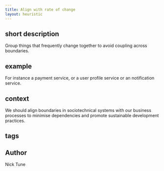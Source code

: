 ```yaml
---
title: Align with rate of change
layout: heuristic
---
```


## short description

Group things that frequently change together to avoid coupling across boundaries.

## example

For instance a payment service, or a user profile service or an notification service.

## context

We should align boundaries in sociotechnical systems with our business processes to minimise dependencies and promote sustainable development practices.

## tags

## Author

Nick Tune
